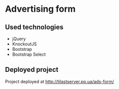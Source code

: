 Advertising form
======
Used technologies
-----
 - jQuery
 - KnockoutJS
 - Bootstrap
 - Bootstrap Select

Deployed project
-----
Project deployed at http://tilastserver.pp.ua/ads-form/

